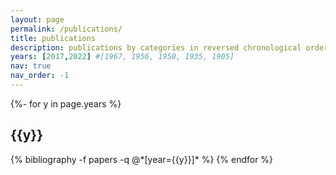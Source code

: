 ```yaml
---
layout: page
permalink: /publications/
title: publications
description: publications by categories in reversed chronological order. generated by jekyll-scholar.
years: [2017,2022] #[1967, 1956, 1950, 1935, 1905]
nav: true
nav_order: -1
---
```

<!-- _pages/publications.md -->
<div class="publications">

{%- for y in page.years %}
  <h2 class="year">{{y}}</h2>
  {% bibliography -f papers -q @*[year={{y}}]* %}
{% endfor %}

</div>

